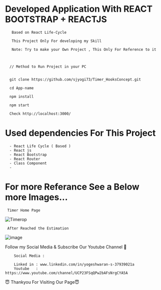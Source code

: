# Developed Application With REACT BOOTSTRAP + REACTJS 
        
       Based on React Life-Cycle
       
       This Project Only For developing my Skill
       
       Note: Try to make your Own Project , This Only For Reference to it


     
      // Method to Run Project in your PC
       
       
      git clone https://github.com/sjyogi73/Timer_HooksConcept.git
      
      cd App-name
      
      npm install
      
      npm start
      
      Check http://localhost:3000/
      
      
 # Used dependencies For This Project
      - React Life Cycle ( Based )
      - React js
      - React Bootstrap
      - React Router
      - Class Component
      - 
      
      

 # For more Referance See a Below more Images...
  
     Timer Home Page 

![Timerop](https://user-images.githubusercontent.com/82278181/180430643-dc88d180-3036-459a-b121-d4365fa8ef8e.png)     

     After Reached the Estimation 

![image](https://user-images.githubusercontent.com/82278181/180430841-9e9916fb-f4cf-4b9c-a843-5d2c0bae20c2.png)

   

Follow my Social Media & Subscribe Our Youtube Channel 🙏


        Social Media :

        Linked in : www.linkedin.com/in/yogeshwaran-s-37939021a
        Youtube   : https://www.youtube.com/channel/UCP23FSqQPw2bAFsNrgCYA5A
        
                   
😇 Thankyou For Visiting Our Page😇

